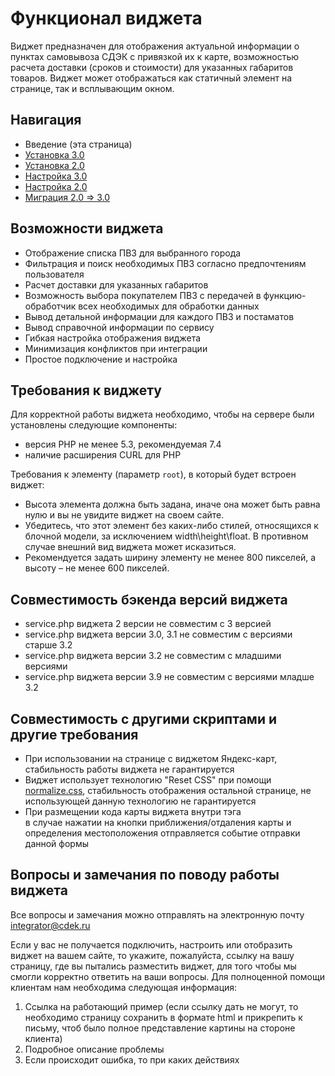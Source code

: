 # Функционал виджета
Виджет предназначен для отображения актуальной информации о пунктах самовывоза СДЭК с привязкой их к карте, возможностью расчета доставки (сроков и стоимости) для указанных габаритов товаров. Виджет может отображаться как статичный элемент на странице, так и всплывающим окном.

## Навигация
- Введение (эта страница)
- [Установка 3.0](INSTALL_3.md)
- [Установка 2.0](INSTALL_2.md)
- [Настройка 3.0](SETUP_3.md)
- [Настройка 2.0](SETUP_2.md)
- [Миграция 2.0 => 3.0](MIGRATION_2_3.md)

## Возможности виджета
 - Отображение списка ПВЗ для выбранного города
 - Фильтрация и поиск необходимых ПВЗ согласно предпочтениям пользователя
 - Расчет доставки для указанных габаритов
 - Возможность выбора покупателем ПВЗ с передачей в функцию-обработчик всех необходимых для обработки данных
 - Вывод детальной информации для каждого ПВЗ и постаматов
 - Вывод справочной информации по сервису
 - Гибкая настройка отображения виджета
 - Минимизация конфликтов при интеграции
 - Простое подключение и настройка

## Требования к виджету
Для корректной работы виджета необходимо, чтобы на сервере были установлены следующие компоненты:
 - версия PHP не менее 5.3, рекомендуемая 7.4
 - наличие расширения CURL для PHP

Требования к элементу (параметр `root`), в который будет встроен виджет:
 - Высота элемента должна быть задана, иначе она может быть равна нулю и вы не увидите виджет на своем сайте.
 - Убедитесь, что этот элемент без каких-либо стилей, относящихся к блочной модели, за исключением width\height\float. В противном случае внешний вид виджета может исказиться.
 - Рекомендуется задать ширину элементу не менее 800 пикселей, а высоту – не менее 600 пикселей.

## Совместимость бэкенда версий виджета
- service.php виджета 2 версии не совместим с 3 версией
- service.php виджета версии 3.0, 3.1 не совместим с версиями старше 3.2
- service.php виджета версии 3.2 не совместим с младшими версиями
- service.php виджета версии 3.9 не совместим с версиями младше 3.2

## Совместимость с другими скриптами и другие требования
 - При использовании на странице с виджетом Яндекс-карт, стабильность работы виджета не гарантируется
 - Виджет использует технологию "Reset CSS" при помощи [normalize.css](https://necolas.github.io/normalize.css/), стабильность отображения остальной странице, не использующей данную технологию не гарантируется
- При размещении кода карты виджета внутри тэга <form> в случае нажатии на кнопки приближения/отдаления карты и определения местоположения отправляется событие отправки данной формы

## Вопросы и замечания по поводу работы виджета
Все вопросы и замечания можно отправлять на электронную почту integrator@cdek.ru

Если у вас не получается подключить, настроить или отобразить виджет на вашем сайте, то укажите, пожалуйста, ссылку на вашу страницу, где вы пытались разместить виджет, для того чтобы мы смогли корректно ответить на ваши вопросы.
Для полноценной помощи клиентам нам необходима следующая информация:
1. Ссылка на работающий пример (если ссылку дать не могут, то необходимо страницу сохранить в формате html и прикрепить к письму, чтоб было полное представление картины на стороне клиента)
2. Подробное описание проблемы
3. Если происходит ошибка, то при каких действиях
